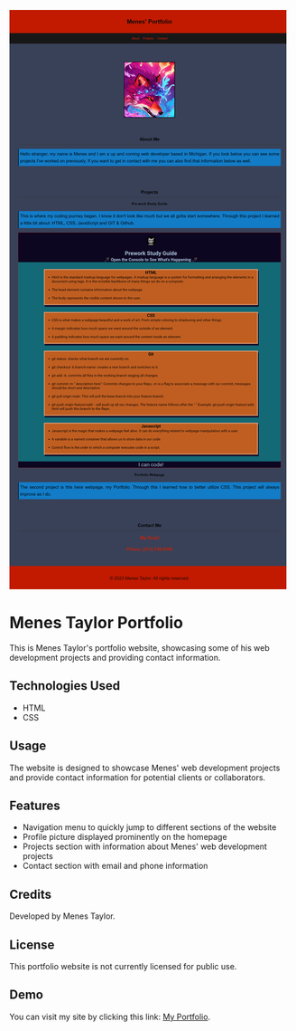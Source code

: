 ![Menes' Portfolio Webpage](assets/image/Portfolio-scr.png)

# Menes Taylor Portfolio

This is Menes Taylor's portfolio website, showcasing some of his web development projects and providing contact information.

## Technologies Used

- HTML
- CSS

## Usage

The website is designed to showcase Menes' web development projects and provide contact information for potential clients or collaborators.

## Features

- Navigation menu to quickly jump to different sections of the website
- Profile picture displayed prominently on the homepage
- Projects section with information about Menes' web development projects
- Contact section with email and phone information

## Credits

Developed by Menes Taylor.

## License

This portfolio website is not currently licensed for public use.

## Demo

You can visit my site by clicking this link: [My Portfolio](https://enduringtimes.github.io/portfolio/).
